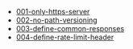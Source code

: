 - [001-only-https-server](rules/001.md)
- [002-no-path-versioning](rules/002.md)
- [003-define-common-responses](rules/003.md)
- [004-define-rate-limit-header](rules/004.md)
